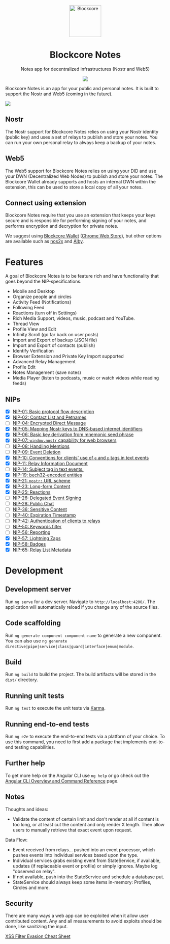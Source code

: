 <p align="center">
  <p align="center">
    <img src="src/assets/icons/icon-128x128.png" height="100" alt="Blockcore" />
  </p>
  <h1 align="center">
    Blockcore Notes
  </h1>
  <p align="center">
    Notes app for decentralized infrastructures (Nostr and Web5)
  </p>
  <p align="center">
      <a href="https://github.com/block-core/blockcore-notes/actions"><img src="https://github.com/block-core/blockcore-notes/workflows/Build%20and%20Publish%20Web%20Site/badge.svg" /></a>
  </p>
</p>

Blockcore Notes is an app for your public and personal notes. It is built to support the Nostr and Web5 (coming in the future).

![](/src/assets/blockcore-notes-screenshot.png)

## Nostr

The Nostr support for Blockcore Notes relies on using your Nostr identity (public key) and uses a set of relays to publish and store your notes. You can run your own personal relay to always keep a backup of your notes.

## Web5

The Web5 support for Blockcore Notes relies on using your DID and use your DWN (Decentralized Web Nodes) to publish and store your notes. The Blockcore Wallet already supports and hosts an internal DWN within the extension, this can be used to store a local copy of all your notes.

## Connect using extension

Blockcore Notes require that you use an extension that keeps your keys secure and is responsible for performing signing of your notes, and performs encryption and decryption for private notes.

We suggest using [Blockcore Wallet](https://github.com/block-core/blockcore-wallet) ([Chrome Web Store](https://chrome.google.com/webstore/detail/blockcore-wallet/peigonhbenoefaeplkpalmafieegnapj)), but other options are available such as [nos2x](https://github.com/fiatjaf/nos2x) and [Alby](https://github.com/getAlby/lightning-browser-extension).

# Features

A goal of Blockcore Notes is to be feature rich and have functionality that goes beyond the NIP-specifications.

- Mobile and Desktop
- Organize people and circles
- Activity Feed (Notifications)
- Following Feed
- Reactions (turn off in Settings)
- Rich Media Support, videos, music, podcast and YouTube.
- Thread View
- Profile View and Edit
- Infinity Scroll (go far back on user posts)
- Import and Export of backup (JSON file)
- Import and Export of contacts (publish)
- Identify Verification
- Browser Extension and Private Key Import supported
- Advanced Relay Management
- Profile Edit
- Notes Management (save notes)
- Media Player (listen to podcasts, music or watch videos while reading feeds)

## NIPs

- [x] [NIP-01: Basic protocol flow description](https://github.com/nostr-protocol/nips/blob/master/01.md)
- [x] [NIP-02: Contact List and Petnames](https://github.com/nostr-protocol/nips/blob/master/02.md)
- [ ] [NIP-04: Encrypted Direct Message](https://github.com/nostr-protocol/nips/blob/master/04.md)
- [x] [NIP-05: Mapping Nostr keys to DNS-based internet identifiers](https://github.com/nostr-protocol/nips/blob/master/05.md)
- [x] [NIP-06: Basic key derivation from mnemonic seed phrase](https://github.com/nostr-protocol/nips/blob/master/06.md)
- [x] [NIP-07: `window.nostr` capability for web browsers](https://github.com/nostr-protocol/nips/blob/master/07.md)
- [ ] [NIP-08: Handling Mentions](https://github.com/nostr-protocol/nips/blob/master/08.md)
- [ ] [NIP-09: Event Deletion](https://github.com/nostr-protocol/nips/blob/master/09.md)
- [x] [NIP-10: Conventions for clients' use of `e` and `p` tags in text events](https://github.com/nostr-protocol/nips/blob/master/10.md)
- [x] [NIP-11: Relay Information Document](https://github.com/nostr-protocol/nips/blob/master/11.md)
- [ ] [NIP-14: Subject tag in text events.](https://github.com/nostr-protocol/nips/blob/master/14.md)
- [x] [NIP-19: bech32-encoded entities](https://github.com/nostr-protocol/nips/blob/master/19.md)
- [x] [NIP-21: `nostr:` URL scheme](https://github.com/nostr-protocol/nips/blob/master/21.md)
- [x] [NIP-23: Long-form Content](https://github.com/nostr-protocol/nips/blob/master/23.md)
- [x] [NIP-25: Reactions](https://github.com/nostr-protocol/nips/blob/master/25.md)
- [ ] [NIP-26: Delegated Event Signing](https://github.com/nostr-protocol/nips/blob/master/26.md)
- [ ] [NIP-28: Public Chat](https://github.com/nostr-protocol/nips/blob/master/28.md)
- [ ] [NIP-36: Sensitive Content](https://github.com/nostr-protocol/nips/blob/master/36.md)
- [ ] [NIP-40: Expiration Timestamp](https://github.com/nostr-protocol/nips/blob/master/40.md)
- [ ] [NIP-42: Authentication of clients to relays](https://github.com/nostr-protocol/nips/blob/master/42.md)
- [ ] [NIP-50: Keywords filter](https://github.com/nostr-protocol/nips/blob/master/50.md)
- [ ] [NIP-56: Reporting](https://github.com/nostr-protocol/nips/blob/master/56.md)
- [x] [NIP-57: Lightning Zaps](https://github.com/nostr-protocol/nips/blob/master/57.md)
- [x] [NIP-58: Badges](https://github.com/nostr-protocol/nips/blob/master/58.md)
- [x] [NIP-65: Relay List Metadata](https://github.com/nostr-protocol/nips/blob/master/65.md)

# Development

## Development server

Run `ng serve` for a dev server. Navigate to `http://localhost:4200/`. The application will automatically reload if you change any of the source files.

## Code scaffolding

Run `ng generate component component-name` to generate a new component. You can also use `ng generate directive|pipe|service|class|guard|interface|enum|module`.

## Build

Run `ng build` to build the project. The build artifacts will be stored in the `dist/` directory.

## Running unit tests

Run `ng test` to execute the unit tests via [Karma](https://karma-runner.github.io).

## Running end-to-end tests

Run `ng e2e` to execute the end-to-end tests via a platform of your choice. To use this command, you need to first add a package that implements end-to-end testing capabilities.

## Further help

To get more help on the Angular CLI use `ng help` or go check out the [Angular CLI Overview and Command Reference](https://angular.io/cli) page.

## Notes

Thoughts and ideas:

- Validate the content of certain limit and don't render at all if content is too long, or at least cut the content and only render X length. Then allow users to manually retrieve
  that exact event upon request.

Data Flow:

- Event received from relays... pushed into an event processor, which pushes events into individual services based upon the type.
- Individual services grabs existing event from StateService, if available, updates (if replaceable event or profile) or simply ignores. Maybe log "observed on relay".
- If not available, push into the StateService and schedule a database put.
- StateService should always keep some items in-memory: Profiles, Circles and more.

## Security

There are many ways a web app can be exploited when it allow user contributed content. Any and all measurements to avoid exploits should be done, like sanitizing the input.

[XSS Filter Evasion Cheat Sheet](https://cheatsheetseries.owasp.org/cheatsheets/XSS_Filter_Evasion_Cheat_Sheet.html)
